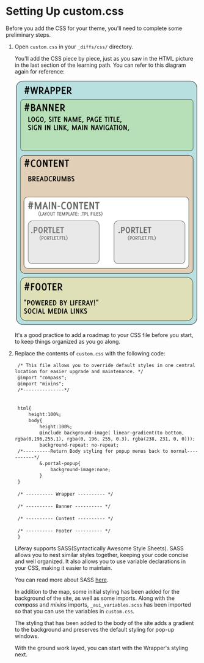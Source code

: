 # Setting Up custom.css 

Before you add the CSS for your theme, you'll need to complete some preliminary
steps.

1. Open `custom.css` in your `_diffs/css/` directory.

    You'll add the CSS piece by piece, just as you saw in the HTML picture
    in the last section of the learning path. You can refer to this diagram 
    again for reference:
    
    ![Figure 1: The HTML is broken up into sections.](../../images/html-diagram.png)

    It's a good practice to add a roadmap to your CSS file before you start, to
    keep things organized as you go along.
    
2. Replace the contents of `custom.css` with the following code:

        /* This file allows you to override default styles in one central location for easier upgrade and maintenance. */
        @import "compass";
        @import "mixins";
        /*---------------*/
        
        
        html{
            height:100%;
            body{
                height:100%;
                @include background-image( linear-gradient(to bottom, rgba(0,196,255,1), rgba(0, 196, 255, 0.3), rgba(238, 231, 0, 0)));
                background-repeat: no-repeat;
        /*----------Return Body styling for popup menus back to normal-----------*/
                &.portal-popup{
                    background-image:none;
                }
        }
                
        /* ---------- Wrapper ---------- */	
        
        /* ---------- Banner ---------- */
        
        /* ---------- Content ---------- */
        
        /* ---------- Footer ---------- */
        }
   
    Liferay supports SASS(Syntactically Awesome Style Sheets). SASS allows 
    you to nest similar styles together, keeping your code concise and well 
    organized. It also allows you to use variable declarations in your CSS, 
    making it easier to maintain. 
    
    You can read more about SASS [here](http://sass-lang.com/guide).
    
    In addition to the map, some initial styling has been added for the 
    background of the site, as well as some imports. Along with the *compass* 
    and *mixins* imports, `_aui_variables.scss` has been imported so that you
    can use the variables in `custom.css`.
    
    The styling that has been added to the body of the site adds a gradient to 
    the background and preserves the default styling for pop-up windows.
    
    With the ground work layed, you can start with the Wrapper's styling next.